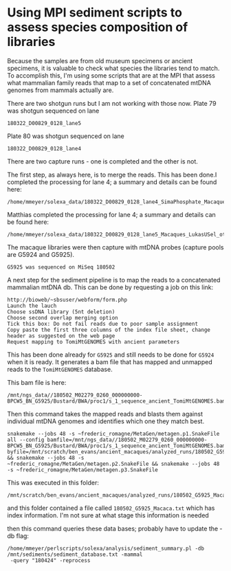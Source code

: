 # Using MPI sediment scripts to assess species composition of libraries

Because the samples are from old museum specimens or ancient specimens, it is valuable to check what species the libraries tend to match.  To accomplish this, I'm using some scripts that are at the MPI that assess what mammalian family reads that map to a set of concatenated mtDNA genomes from mammals actually are. 

There are two shotgun runs but I am not working with those now.
Plate 79 was shotgun sequenced on lane
```
180322_D00829_0128_lane5
```
Plate 80 was shotgun sequenced on lane
```
180322_D00829_0128_lane4
```

There are two capture runs - one is completed and the other is not.

The first step, as always here, is to merge the reads.  This has been done.I completed the processing for lane 4; a summary and details can be found here:
```
/home/mmeyer/solexa_data/180322_D00829_0128_lane4_SimaPhosphate_Macaques_gelex_others_WGS
```
Matthias completed the processing for lane 4; a summary and details can be found here:
```
/home/mmeyer/solexa_data/180322_D00829_0128_lane5_Macaques_LukasUSel_others_WGS
```
The macaque libraries were then capture with mtDNA probes (capture pools are G5924 and G5925).
```
G5925 was sequenced on MiSeq 180502
```

A next step for the sediment pipeline is to map the reads to a concatenated mammalian mtDNA db.  This can be done by requesting a job on this link:
```
http://bioweb/~sbsuser/webform/form.php
Launch the lauch
Choose ssDNA library (5nt deletion)
Choose second overlap merging option
Tick this box: Do not fail reads due to poor sample assignment
Copy paste the first three columns of the index file sheet, change header as suggested on the web page
Request mapping to TomiMtGENOMES with ancient parameters
```
This has been done already for `G5925` and still needs to be done for `G5924` when it is ready.  It generates a bam file that has mapped and unmapped reads to the `TomiMtGENOMES` database.

This bam file is here:
```
/mnt/ngs_data//180502_M02279_0260_000000000-BPCW5_BN_G5925/Bustard/BWA/proc1/s_1_sequence_ancient_TomiMtGENOMES.bam 
```


Then this command takes the mapped reads and blasts them against individual mtDNA genomes and identifies which one they match best.
```
snakemake --jobs 48 -s ~frederic_romagne/MetaGen/metagen.p1.SnakeFile all --config bamfile=/mnt/ngs_data//180502_M02279_0260_000000000-BPCW5_BN_G5925/Bustard/BWA/proc1/s_1_sequence_ancient_TomiMtGENOMES.bam byfile=/mnt/scratch/ben_evans/ancient_macaques/analyzed_runs/180502_G5925_Macaca/180502_G5925_Macaca.txt && snakemake --jobs 48 -s ~frederic_romagne/MetaGen/metagen.p2.SnakeFile && snakemake --jobs 48 -s ~frederic_romagne/MetaGen/metagen.p3.SnakeFile
```
This was executed in this folder:
```
/mnt/scratch/ben_evans/ancient_macaques/analyzed_runs/180502_G5925_Macaca
```

and this folder contained a file called `180502_G5925_Macaca.txt` which has index information.  I'm not sure at what stage this information is needed


then this command queries these data bases; probably have to update the -db flag:
```
/home/mmeyer/perlscripts/solexa/analysis/sediment_summary.pl -db /mnt/sediments/sediment_database.txt -mammal
 -query "180424" -reprocess
 ```
